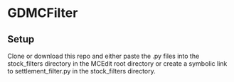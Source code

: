 # GDMCFilter

## Setup
Clone or download this repo and either paste the .py files into the stock_filters directory in the MCEdit root directory or create a symbolic link to settlement_filter.py in the stock_filters directory.
